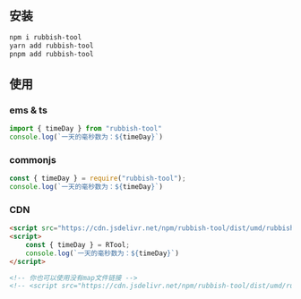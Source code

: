 ## 安装

```bash
npm i rubbish-tool
yarn add rubbish-tool
pnpm add rubbish-tool
```

## 使用
### ems & ts
```js
import { timeDay } from "rubbish-tool"
console.log(`一天的毫秒数为：${timeDay}`)
```


### commonjs
```js
const { timeDay } = require("rubbish-tool");
console.log(`一天的毫秒数为：${timeDay}`)
```


### CDN
```html
<script src="https://cdn.jsdelivr.net/npm/rubbish-tool/dist/umd/rubbish-tool.min.js"></script>
<script>
    const { timeDay } = RTool;
    console.log(`一天的毫秒数为：${timeDay}`)
</script>

<!-- 你也可以使用没有map文件链接 -->
<!-- <script src="https://cdn.jsdelivr.net/npm/rubbish-tool/dist/umd/rubbish-tool.min.nomap.js"></script> -->
```